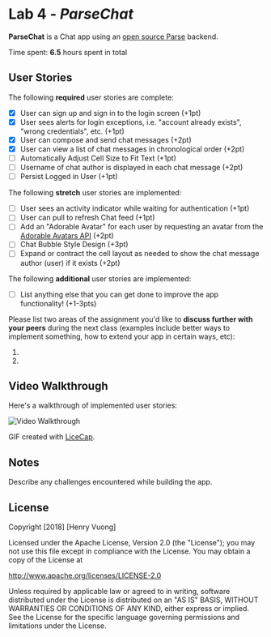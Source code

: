 # Lab 4 - *ParseChat*

**ParseChat** is a Chat app using an [open source Parse](http://parseplatform.org/) backend.

Time spent: **6.5** hours spent in total

## User Stories

The following **required** user stories are complete:

- [x] User can sign up and sign in to the login screen (+1pt)
- [x] User sees alerts for login exceptions, i.e. "account already exists", "wrong credentials", etc. (+1pt)
- [x] User can compose and send chat messages (+2pt)
- [x] User can view a list of chat messages in chronological order (+2pt)
- [ ] Automatically Adjust Cell Size to Fit Text (+1pt)
- [ ] Username of chat author is displayed in each chat message (+2pt)
- [ ] Persist Logged in User (+1pt)

The following **stretch** user stories are implemented:

- [ ] User sees an activity indicator while waiting for authentication (+1pt)
- [ ] User can pull to refresh Chat feed (+1pt)
- [ ] Add an "Adorable Avatar" for each user by requesting an avatar from the [Adorable Avatars API](https://github.com/adorableio/avatars-api) (+2pt)
- [ ] Chat Bubble Style Design (+3pt)
- [ ] Expand or contract the cell layout as needed to show the chat message author (user) if it exists (+2pt)

The following **additional** user stories are implemented:

- [ ] List anything else that you can get done to improve the app functionality! (+1-3pts)

Please list two areas of the assignment you'd like to **discuss further with your peers** during the next class (examples include better ways to implement something, how to extend your app in certain ways, etc):

1.
2.

## Video Walkthrough

Here's a walkthrough of implemented user stories:

<img src='http://i.imgur.com/link/to/your/gif/file.gif' title='Video Walkthrough' width='' alt='Video Walkthrough' />

GIF created with [LiceCap](http://www.cockos.com/licecap/).

## Notes

Describe any challenges encountered while building the app.

## License

Copyright [2018] [Henry Vuong]

Licensed under the Apache License, Version 2.0 (the "License");
you may not use this file except in compliance with the License.
You may obtain a copy of the License at

http://www.apache.org/licenses/LICENSE-2.0

Unless required by applicable law or agreed to in writing, software
distributed under the License is distributed on an "AS IS" BASIS,
WITHOUT WARRANTIES OR CONDITIONS OF ANY KIND, either express or implied.
See the License for the specific language governing permissions and
limitations under the License.
